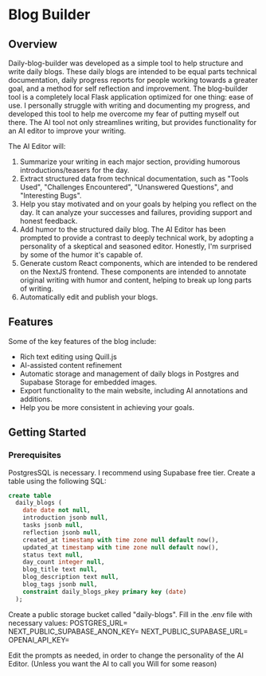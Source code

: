 # Blog Builder

## Overview
Daily-blog-builder was developed as a simple tool to help structure and write daily blogs. These daily blogs are intended to be equal parts technical documentation, daily progress reports for people working towards a greater goal, and a method for self reflection and improvement. The blog-builder tool is a completely local Flask application optimized for one thing: ease of use. I personally struggle with writing and documenting my progress, and developed this tool to help me overcome my fear of putting myself out there. The AI tool not only streamlines writing, but provides functionality for an AI editor to improve your writing.

The AI Editor will:
1. Summarize your writing in each major section, providing humorous introductions/teasers for the day.
2. Extract structured data from technical documentation, such as "Tools Used", "Challenges Encountered", "Unanswered Questions", and "Interesting Bugs".
3. Help you stay motivated and on your goals by helping you reflect on the day. It can analyze your successes and failures, providing support and honest feedback.
4. Add humor to the structured daily blog. The AI Editor has been prompted to provide a contrast to deeply technical work, by adopting a personality of a skeptical and seasoned editor. Honestly, I'm surprised by some of the humor it's capable of.
5. Generate custom React components, which are intended to be rendered on the NextJS frontend. These components are intended to annotate original writing with humor and content, helping to break up long parts of writing.
6. Automatically edit and publish your blogs.

## Features
Some of the key features of the blog include:
- Rich text editing using Quill.js
- AI-assisted content refinement
- Automatic storage and management of daily blogs in Postgres and Supabase Storage for embedded images.
- Export functionality to the main website, including AI annotations and additions.
- Help you be more consistent in achieving your goals.

## Getting Started

### Prerequisites
PostgresSQL is necessary. I recommend using Supabase free tier.
Create a table using the following SQL:
```sql
create table
  daily_blogs (
    date date not null,
    introduction jsonb null,
    tasks jsonb null,
    reflection jsonb null,
    created_at timestamp with time zone null default now(),
    updated_at timestamp with time zone null default now(),
    status text null,
    day_count integer null,
    blog_title text null,
    blog_description text null,
    blog_tags jsonb null,
    constraint daily_blogs_pkey primary key (date)
  );
```
Create a public storage bucket called "daily-blogs".
Fill in the .env file with necessary values:
POSTGRES_URL=
NEXT_PUBLIC_SUPABASE_ANON_KEY=
NEXT_PUBLIC_SUPABASE_URL=
OPENAI_API_KEY=

Edit the prompts as needed, in order to change the personality of the AI Editor. (Unless you want the AI to call you Will for some reason)
